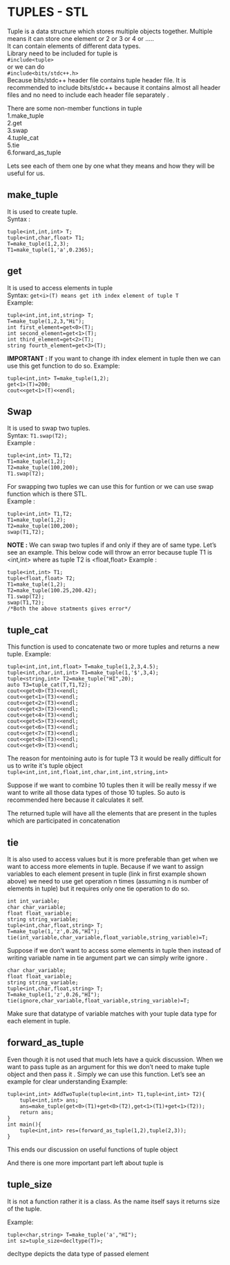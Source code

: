 # TUPLES - STL

Tuple is a data structure which stores multiple objects together. Multiple means it can store one element or 2 or 3 or 4 or .....
<br>
It can contain elements of different data types.
<br>
Library need to be included for tuple is <br>
```#include<tuple>```
<br>
or we can do <br>
```#include<bits/stdc++.h>```
<br>
Because bits/stdc++ header file contains tuple header file.
It is recommended to include bits/stdc++ because it contains almost all header files and no need to include each header file separately .

There are some non-member functions in tuple
<br>
1.make_tuple<br>
2.get<br>
3.swap<br>
4.tuple_cat<br>
5.tie<br>
6.forward_as_tuple<br>

Lets see each of them one by one what they means and how they will be useful for us.<br>

## make_tuple
It is used to create tuple.<br>
Syntax :
```
tuple<int,int,int> T;
tuple<int,char,float> T1;
T=make_tuple(1,2,3);
T1=make_tuple(1,'a',0.2365);
```

## get
It is used to access elements in tuple<br>
Syntax:
`get<i>(T) means get ith index element of tuple T`
<br>
Example:
```
tuple<int,int,int,string> T;
T=make_tuple(1,2,3,"Hi");
int first_element=get<0>(T);
int second_element=get<1>(T);
int third_element=get<2>(T);
string fourth_element=get<3>(T);
```

**IMPORTANT :** 
If you want to change ith index element in tuple then we can use this get function to do so.
Example:
```
tuple<int,int> T=make_tuple(1,2);
get<1>(T)=200;
cout<<get<1>(T)<<endl;
```

## Swap
It is used to swap two tuples.<br>
Syntax:
`T1.swap(T2);`
<br>
Example :
```
tuple<int,int> T1,T2;
T1=make_tuple(1,2);
T2=make_tuple(100,200);
T1.swap(T2);
```
For swapping two tuples we can use this for funtion or we can use swap function which is there STL.<br>
Example :
```
tuple<int,int> T1,T2;
T1=make_tuple(1,2);
T2=make_tuple(100,200);
swap(T1,T2);
```
**NOTE :**
We can swap two tuples if and only if they are of same type. Let’s see an example. This below code will throw an error because tuple T1 is <int,int> where as tuple T2 is <float,float>
Example :
```
tuple<int,int> T1;
tuple<float,float> T2;
T1=make_tuple(1,2);
T2=make_tuple(100.25,200.42);
T1.swap(T2);
swap(T1,T2);
/*Both the above statments gives error*/
```

## tuple_cat
This function is used to concatenate two or more tuples and returns a new tuple.
Example:
```
tuple<int,int,int,float> T=make_tuple(1,2,3,4.5);
tuple<int,char,int,int> T1=make_tuple(1,'$',3,4);
tuple<string,int> T2=make_tuple("HI",20);
auto T3=tuple_cat(T,T1,T2);
cout<<get<0>(T3)<<endl;
cout<<get<1>(T3)<<endl;
cout<<get<2>(T3)<<endl;
cout<<get<3>(T3)<<endl;
cout<<get<4>(T3)<<endl;
cout<<get<5>(T3)<<endl;
cout<<get<6>(T3)<<endl;
cout<<get<7>(T3)<<endl;
cout<<get<8>(T3)<<endl;
cout<<get<9>(T3)<<endl;
```
The reason for mentoining auto is for tuple T3 it would be really difficult for us to write it's tuple object 
`tuple<int,int,int,float,int,char,int,int,string,int>`

Suppose if we want to combine 10 tuples then it will be really messy if we want to write all those data types of those 10 tuples. So auto is recommended here because it calculates it self.

The returned tuple will have all the elements that are present in the tuples which are participated in concatenation

## tie
It is also used to access values but it is more preferable than get when we want to access more elements in tuple. Because if we want to assign variables to each element present in tuple (link in first example shown above) we need to use get operation n times (assuming n is number of elements in tuple) but it requires only one tie operation to do so.
```
int int_variable;
char char_variable;
float float_variable;
string string_variable;
tuple<int,char,float,string> T;
T=make_tuple(1,'z',0.26,"HI");
tie(int_variable,char_variable,float_variable,string_variable)=T;

```
Suppose if we don’t want to access some elements in tuple then instead of writing variable name in tie argument part we can simply write ignore .
```
char char_variable;
float float_variable;
string string_variable;
tuple<int,char,float,string> T;
T=make_tuple(1,'z',0.26,"HI");
tie(ignore,char_variable,float_variable,string_variable)=T;
```

Make sure that datatype of variable matches with your tuple data type for each element in tuple.

## forward_as_tuple

Even though it is not used that much lets have a quick discussion. 
When we want to pass tuple as an argument for this we don’t need to make tuple object and then pass it . Simply we can use this function. Let’s see an example for clear understanding
Example:
```
tuple<int,int> AddTwoTuple(tuple<int,int> T1,tuple<int,int> T2){
    tuple<int,int> ans;
    ans=make_tuple(get<0>(T1)+get<0>(T2),get<1>(T1)+get<1>(T2));
    return ans;
}
int main(){
    tuple<int,int> res=(forward_as_tuple(1,2),tuple(2,3));
}
```

This ends our discussion on useful functions of tuple object

And there is one more important part left about tuple is 
## tuple_size
It is not a function rather it is a class. As the name itself says it returns size of the tuple.

Example:
```
tuple<char,string> T=make_tuple('a',"HI");
int sz=tuple_size<decltype(T)>;
```

decltype depicts the data type of passed element 
